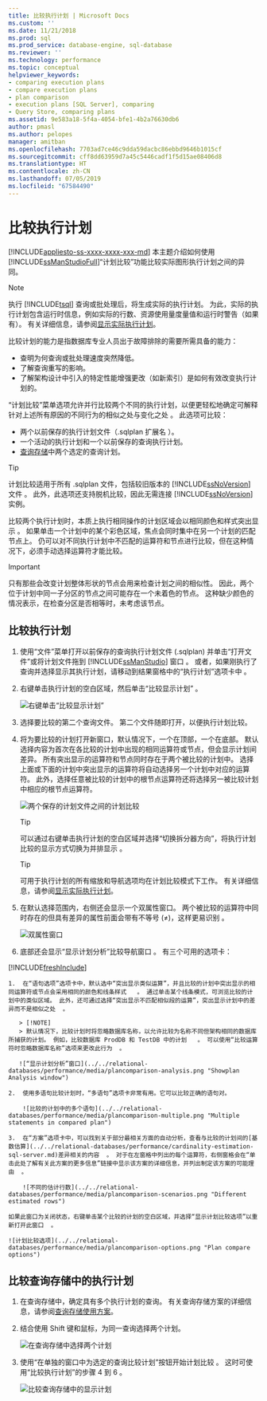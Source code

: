 ```yaml
---
title: 比较执行计划 | Microsoft Docs
ms.custom: ''
ms.date: 11/21/2018
ms.prod: sql
ms.prod_service: database-engine, sql-database
ms.reviewer: ''
ms.technology: performance
ms.topic: conceptual
helpviewer_keywords:
- comparing execution plans
- compare execution plans
- plan comparison
- execution plans [SQL Server], comparing
- Query Store, comparing plans
ms.assetid: 9e583a18-5f4a-4054-bfe1-4b2a76630db6
author: pmasl
ms.author: pelopes
manager: amitban
ms.openlocfilehash: 7703ad7ce46c9dda59dacbc86ebbd9646b1015cf
ms.sourcegitcommit: cff8dd63959d7a45c5446cadf1f5d15ae08406d8
ms.translationtype: HT
ms.contentlocale: zh-CN
ms.lasthandoff: 07/05/2019
ms.locfileid: "67584490"
---
```

# <a name="compare-execution-plans"></a>比较执行计划
[!INCLUDE[appliesto-ss-xxxx-xxxx-xxx-md](../../includes/appliesto-ss-xxxx-xxxx-xxx-md.md)]
本主题介绍如何使用 [!INCLUDE[ssManStudioFull](../../includes/ssmanstudiofull-md.md)]“计划比较”功能比较实际图形执行计划之间的异同。 
  
> [!NOTE]
> 执行 [!INCLUDE[tsql](../../includes/tsql-md.md)] 查询或批处理后，将生成实际的执行计划。 为此，实际的执行计划包含运行时信息，例如实际的行数、资源使用量度量值和运行时警告（如果有）。 有关详细信息，请参阅[显示实际执行计划](../../relational-databases/performance/display-an-actual-execution-plan.md)。
  
比较计划的能力是指数据库专业人员出于故障排除的需要所需具备的能力：
-   查明为何查询或批处理速度突然降低。
-   了解查询重写的影响。
-   了解架构设计中引入的特定性能增强更改（如新索引）是如何有效改变执行计划的。  
 
“计划比较”菜单选项允许并行比较两个不同的执行计划，以便更轻松地确定可解释针对上述所有原因的不同行为的相似之处与变化之处  。 此选项可比较：
- 两个以前保存的执行计划文件（.sqlplan 扩展名  ）。
- 一个活动的执行计划和一个以前保存的查询执行计划。
- [查询存储](../../relational-databases/performance/monitoring-performance-by-using-the-query-store.md)中两个选定的查询计划。

> [!TIP]
> 计划比较适用于所有 .sqlplan 文件，包括较旧版本的 [!INCLUDE[ssNoVersion](../../includes/ssnoversion-md.md)] 文件  。 此外，此选项还支持脱机比较，因此无需连接 [!INCLUDE[ssNoVersion](../../includes/ssnoversion-md.md)] 实例。 

比较两个执行计划时，本质上执行相同操作的计划区域会以相同颜色和样式突出显示  。 如果单击一个计划中的某个彩色区域，焦点会同时集中在另一个计划的匹配节点上。 仍可以对不同执行计划中不匹配的运算符和节点进行比较，但在这种情况下，必须手动选择运算符才能比较。

> [!IMPORTANT]
> 只有那些会改变计划整体形状的节点会用来检查计划之间的相似性。 因此，两个位于计划中同一子分区的节点之间可能存在一个未着色的节点。 这种缺少颜色的情况表示，在检查分区是否相等时，未考虑该节点。
  
## <a name="to-compare-execution-plans"></a>比较执行计划
  
1.  使用“文件”菜单打开以前保存的查询执行计划文件 (.sqlplan) 并单击“打开文件”或将计划文件拖到 [!INCLUDE[ssManStudio](../../includes/ssManStudio-md.md)] 窗口   。 或者，如果刚执行了查询并选择显示其执行计划，请移动到结果窗格中的“执行计划”选项卡中  。 

2.  右键单击执行计划的空白区域，然后单击“比较显示计划”  。 

    ![右键单击“比较显示计划”](../../relational-databases/performance/media/plancomparisonmenuoption.png "Right-click Compare Showplan")   

3.  选择要比较的第二个查询文件。 第二个文件随即打开，以便执行计划比较。

4.  将为要比较的计划打开新窗口，默认情况下，一个在顶部，一个在底部。 默认选择内容为首次在各比较的计划中出现的相同运算符或节点，但会显示计划间差异。 所有突出显示的运算符和节点同时存在于两个被比较的计划中。 选择上面或下面的计划中突出显示的运算符将自动选择另一个计划中对应的运算符。 此外，选择任意被比较的计划中的根节点运算符还将选择另一被比较计划中相应的根节点运算符。

    ![两个保存的计划文件之间的计划比较](../../relational-databases/performance/media/plancomparison-plans.png "Plan comparison of two saved plan files")  

     > [!TIP]
     > 可以通过右键单击执行计划的空白区域并选择“切换拆分器方向”，将执行计划比较的显示方式切换为并排显示  。

     > [!TIP]
     > 可用于执行计划的所有缩放和导航选项均在计划比较模式下工作。 有关详细信息，请参阅[显示实际执行计划](../../relational-databases/performance/display-an-actual-execution-plan.md)。

5.  在默认选择范围内，右侧还会显示一个双属性窗口。 两个被比较的运算符中同时存在的但具有差异的属性前面会带有不等号 (≠)，这样更易识别  。

    ![双属性窗口](../../relational-databases/performance/media/plancomparison-properties.png "Dual properties window")  

6.  底部还会显示“显示计划分析”比较导航窗口  。 有三个可用的选项卡：

[!INCLUDE[freshInclude](../../includes/paragraph-content/fresh-note-steps-feedback.md)]

    1.  在“语句选项”选项卡中，默认选中“突出显示类似运算”，并且比较的计划中突出显示的相同运算符或节点会采用相同的颜色和线条样式   。 通过单击某个线条模式，可浏览比较的计划中的类似区域。 此外，还可通过选择“突出显示不匹配相似段的运算”，突出显示计划中的差异而不是相似之处  。 
    
       > [!NOTE]
       > 默认情况下，比较计划时将忽略数据库名称，以允许比较为名称不同但架构相同的数据库所捕获的计划。 例如，比较数据库 ProdDB 和 TestDB 中的计划   。 可以使用“比较运算符时忽略数据库名称”选项来更改此行为  。

       ![“显示计划分析”窗口](../../relational-databases/performance/media/plancomparison-analysis.png "Showplan Analysis window") 

    2.  使用多语句比较计划时，“多语句”选项卡非常有用。它可以比较正确的语句对。 

        ![比较的计划中的多个语句](../../relational-databases/performance/media/plancomparison-multiple.png "Multiple statements in compared plan")  

    3.  在“方案”选项卡中，可以找到关于部分最相关方面的自动分析，查看与比较的计划间的[基数估算](../../relational-databases/performance/cardinality-estimation-sql-server.md)差异相关的内容  。 对于在左窗格中列出的每个运算符，右侧窗格会在“单击此处了解有关此方案的更多信息”链接中显示该方案的详细信息，并列出制定该方案的可能理由  。 

        ![不同的估计行数](../../relational-databases/performance/media/plancomparison-scenarios.png "Different estimated rows")  

    如果此窗口为关闭状态，右键单击某个比较的计划的空白区域，并选择“显示计划比较选项”以重新打开此窗口  。

    ![计划比较选项](../../relational-databases/performance/media/plancomparison-options.png "Plan compare options")  

## <a name="to-compare-execution-plans-in-query-store"></a>比较查询存储中的执行计划

1.  在查询存储中，确定具有多个执行计划的查询。 有关查询存储方案的详细信息，请参阅[查询存储使用方案](../../relational-databases/performance/query-store-usage-scenarios.md#identify-and-tune-top-resource-consuming-queries)。

2.  结合使用 Shift 键和鼠标，为同一查询选择两个计划。 

    ![在查询存储中选择两个计划](../../relational-databases/performance/media/plancomparison-querystore.png "Select two plans in Query Store")   

3.  使用“在单独的窗口中为选定的查询比较计划”按钮开始计划比较  。 这时可使用“比较执行计划”的步骤 4 到 6  。 

    ![比较查询存储中的显示计划](../../relational-databases/performance/media/plancomparison-querystoreoption.png "Compare Showplan in Query Store") 
